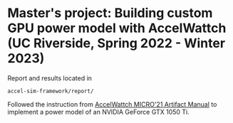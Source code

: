 # Master's project: Building custom GPU power model with AccelWattch (UC Riverside, Spring 2022 - Winter 2023)

Report and results located in 
```
accel-sim-framework/report/
```
Followed the instruction from [AccelWattch MICRO'21 Artifact Manual](https://github.com/huydinhtran/accel-sim-framework/blob/huy/AccelWattch.md) to implement a power model of an NVIDIA GeForce GTX 1050 Ti.
